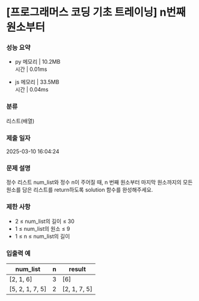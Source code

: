# [프로그래머스 코딩 기초 트레이닝] n번째 원소부터

### 성능 요약

- py
  메모리 | 10.2MB  
  시간 | 0.01ms

- js
  메모리 | 33.5MB  
  시간 | 0.04ms

### 분류

리스트(배열)

### 제출 일자

2025-03-10 16:04:24

### 문제 설명

정수 리스트 num_list와 정수 n이 주어질 때, n 번째 원소부터 마지막 원소까지의 모든 원소를 담은 리스트를 return하도록 solution 함수를 완성해주세요.

### 제한 사항

- 2 ≤ num_list의 길이 ≤ 30
- 1 ≤ num_list의 원소 ≤ 9
- 1 ≤ n ≤ num_list의 길이

### 입출력 예

| num_list        | n   | result       |
| --------------- | --- | ------------ |
| [2, 1, 6]       | 3   | [6]          |
| [5, 2, 1, 7, 5] | 2   | [2, 1, 7, 5] |
